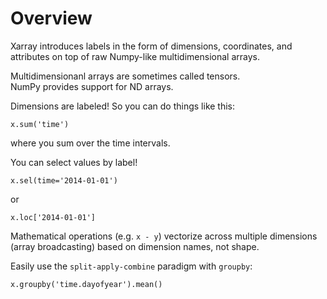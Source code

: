 # Overview

Xarray introduces labels in the form of dimensions, coordinates, and attributes on top 
of raw Numpy-like multidimensional arrays.

Multidimensionanl arrays are sometimes called tensors.  
NumPy provides support for ND arrays.  

Dimensions are labeled! So you can do things like this:
```
x.sum('time')
```
where you sum over the time intervals. 

You can select values by label! 
```
x.sel(time='2014-01-01')
```
or 
```
x.loc['2014-01-01']
```

Mathematical operations (e.g. `x - y`) vectorize across multiple dimensions (array 
broadcasting) based on dimension names, not shape.  

Easily use the `split-apply-combine` paradigm with `groupby`:
```
x.groupby('time.dayofyear').mean()
```

